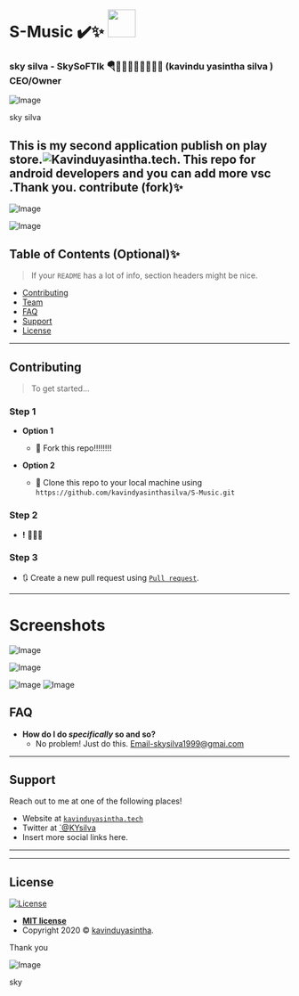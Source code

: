 # S-Music ✔️✨ <a href="https://kavinduyasintha.tech/"></a><img src="https://media.giphy.com/media/5UB9qOlnPwIOqFBGXD/giphy.gif" width="50"> 
</em>

### sky silva - SkySoFTlk 🪂👨🏾‍🎓👨🏽‍💻🤘🏻 (kavindu yasintha silva  )  CEO/Owner

![Image](https://github.com/kavindyasinthasilva/S-Music/blob/master/ss/dUntitled-1.png)

sky silva

This is my second application publish on play store.![Kavinduyasintha.tech](http://www.kavinduyasintha.tech/).
This repo for android developers and you can add more vsc .Thank you. contribute  (fork)✨
---
![Image](https://github.com/kavindyasinthasilva/S-Music/blob/master/ss/20200725_232612.gif)

![Image](https://github.com/kavindyasinthasilva/S-Music/blob/master/ss/sjh.jpg)

## Table of Contents (Optional)✨

> If your `README` has a lot of info, section headers might be nice.

- [Contributing](#contributing)
- [Team](#team)
- [FAQ](#faq)
- [Support](#support)
- [License](#license)


---


## Contributing

> To get started...

### Step 1

- **Option 1**
    - 🍴 Fork this repo!!!!!!!!

- **Option 2**
    - 👯 Clone this repo to your local machine using `https://github.com/kavindyasinthasilva/S-Music.git`

### Step 2

- **!** 🔨🔨🔨

### Step 3

- 🔃 Create a new pull request using <a href="https://github.com/kavindyasinthasilva/S-Music.git" target="_blank">`Pull request`</a>.

---


# Screenshots

![Image](https://github.com/kavindyasinthasilva/S-Music/blob/master/ss/ss/Screenshot_20200630-194123_Sky%20Player.jpg)

![Image](https://github.com/kavindyasinthasilva/S-Music/blob/master/ss/ss/Screenshot_20200630-194144_Sky%20Player.jpg)

![Image](https://github.com/kavindyasinthasilva/S-Music/blob/master/ss/ss/Screenshot_20200630-194208_Sky%20Player.jpg)
![Image](https://github.com/kavindyasinthasilva/S-Music/blob/master/ss/ssky.jpg)

## FAQ

- **How do I do *specifically* so and so?**
    - No problem! Just do this.
    Email-skysilva1999@gmai.com

---

## Support

Reach out to me at one of the following places!

- Website at <a href="http://www.kavinduyasintha.tech/" target="_blank">`kavinduyasintha.tech`</a>
- Twitter at <a href="" target="_blank">`@KYsilva</a>
- Insert more social links here.

---


---

## License

[![License](http://img.shields.io/:license-mit-blue.svg?style=flat-square)](http://badges.mit-license.org)

- **[MIT license]()**
- Copyright 2020 © <a href="http://kavinduyasintha.tech" target="_blank">kavinduyasintha</a>.

Thank you


![Image](https://github.com/kavindyasinthasilva/S-Music/blob/master/ss/google-play-badge.png)

sky


